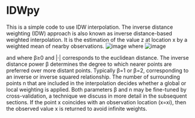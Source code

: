 # IDWpy
This is a simple code to use IDW interpolation.
The inverse distance weighting (IDW) approach is also known as inverse distance-based weighted interpolation. It is the estimation of the value z at location x by a weighted mean of nearby observations.
 ![image](https://github.com/user-attachments/assets/effecd2a-15e8-4050-9569-606df34f8ff8)
 where
 ![image](https://github.com/user-attachments/assets/a6955c42-4ee4-4238-93cc-8255ba8c1185)

 and where β≥0 and |⋅| corresponds to the euclidean distance. The inverse distance power β  determines the degree to which nearer points are preferred over more distant points. Typically β=1 or β=2, corresponding to an inverse or inverse squared relationship. The number of surrounding points n that are included in the interpolation decides whether a global or local weighting is applied. Both parameters β and n may be fine-tuned by cross-validation, a technique we discuss in more detail in the subsequent sections. If the point x coincides with an observation location (x=xi), then the observed value x is returned to avoid infinite weights.
